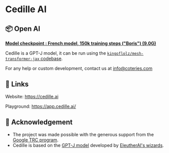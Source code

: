# Cedille AI

## 📦 Open AI

**[Model checkpoint : French model, 150k training steps ("Boris") (9.0G)](https://storage.googleapis.com/cedille-public/models/boris/step_150000.tar.gz)**

Cedille is a GPT-J model, it can be run using the [`kingoflolz/mesh-transformer-jax` codebase](https://github.com/kingoflolz/mesh-transformer-jax).

For any help or custom development, contact us at info@coteries.com

## 🔗 Links

Website: https://cedille.ai

Playground: https://app.cedille.ai/

## 🙏 Acknowledgement

* The project was made possible with the generous support from the [Google TRC program](https://sites.research.google/trc/about/).
* Cedille is based on the [GPT-J model](https://github.com/kingoflolz/mesh-transformer-jax) developed by [EleutherAI's wizards](eleuther.ai).
